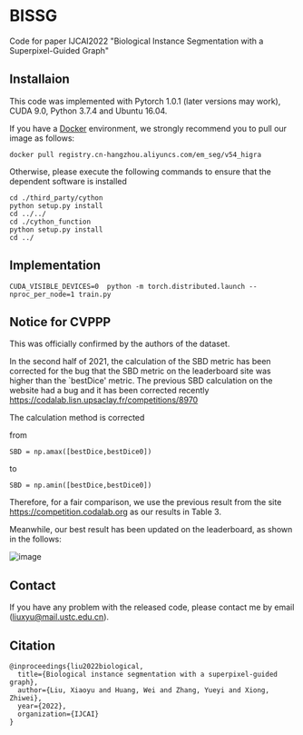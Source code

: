 # BISSG
 Code for paper IJCAI2022 "Biological Instance Segmentation with a Superpixel-Guided Graph"


## Installaion
This code was implemented with Pytorch 1.0.1 (later versions may work), CUDA 9.0, Python 3.7.4 and Ubuntu 16.04. 

If you have a [Docker](https://www.docker.com/) environment, we strongly recommend you to pull our image as follows:

```shell
docker pull registry.cn-hangzhou.aliyuncs.com/em_seg/v54_higra
```
Otherwise, please execute the following commands to ensure that the dependent software is installed
```shell
cd ./third_party/cython
python setup.py install
cd ../../
cd ./cython_function
python setup.py install
cd ../
```

## Implementation
```shell
CUDA_VISIBLE_DEVICES=0  python -m torch.distributed.launch --nproc_per_node=1 train.py
```

## Notice for CVPPP
This was officially confirmed by the authors of the dataset.

In the second half of 2021, the calculation of the SBD metric has been corrected for the bug that the SBD metric on the leaderboard site was higher than the `bestDice' metric. The previous SBD calculation on the website had a bug and it has been corrected recently https://codalab.lisn.upsaclay.fr/competitions/8970

The calculation method is corrected

from
```shell
SBD = np.amax([bestDice,bestDice0])
```
to
```shell
SBD = np.amin([bestDice,bestDice0])
```
Therefore, for a fair comparison, we use the previous result from the site https://competition.codalab.org as our results in Table 3.

Meanwhile, our best result has been updated on the leaderboard, as shown in the follows:

![image](https://user-images.githubusercontent.com/54794058/168408336-22a147db-a7dd-4395-99b1-37c547e82d5a.png)

## Contact

If you have any problem with the released code, please contact me by email (liuxyu@mail.ustc.edu.cn).

## Citation
```shell
@inproceedings{liu2022biological,
  title={Biological instance segmentation with a superpixel-guided graph},
  author={Liu, Xiaoyu and Huang, Wei and Zhang, Yueyi and Xiong, Zhiwei},
  year={2022},
  organization={IJCAI}
}
```
